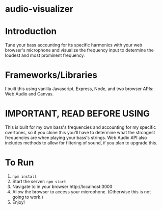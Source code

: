 # audio-visualizer

# Introduction
Tune your bass accounting for its specific harmonics with your web browser's microphone and visualize the frequency input to determine the loudest and most prominent frequency.

# Frameworks/Libraries
I built this using vanilla Javascript, Express, Node, and two browser APIs: Web Audio and Canvas.

# IMPORTANT, READ BEFORE USING
This is built for my own bass's frequencies and accounting for my specific overtones, so if you clone this you'll have to determine what the strongest frequencies are when playing your bass's strings. Web Audio API also includes methods to allow for filtering of sound, if you plan to upgrade this.

# To Run
1. `npm install`
2. Start the server: `npm start`
3. Navigate to in your browser http://localhost:3000
4. Allow the browser to access your microphone. (Otherwise this is not going to work.)
5. Enjoy!
